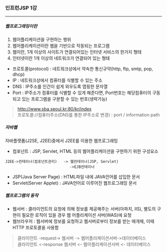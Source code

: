 ### 인프런JSP 1강
-----

##### 웹프로그래밍이란
1. 웹어플리케이션을 구현하는 행위
2. 웹어플리케이션이란 웹을 기반으로 작동되는 프로그램
3. 웹이란, 1개 이상의 사이트가 연결되어있는 인터넷 서비스의 한가지 형태
4. 인터넷이란 1개 이상의 네트워크가 연결되어 있는 형태

- 프로토콜(protocol) : 네트워크상에서 약속한 통신규약(http, ftp, smtp, pop, dhcp)
- IP : 네트워크상에서 컴퓨터를 식별할 수 있는 주소
- DNS : IP주소를 인간이 쉽게 외우도록 맵핑한 문자열
- Port : IP주소가 컴퓨터를 식별할 수 있게 해준다면, Port번호는 해당컴퓨터의 구동되고 있는 프로그램을 구분할 수 있는 번호(생략가능)

> http://www.sba.seoul.kr:80/kr/index       
>프로토콜://컴퓨터주소(DNS를 통한 IP주소로 변경) : port / information path      

##### 자바웹
자바플랫폼(J2SE, J2EE)중에서 J2EE를 이용한 웹프로그래밍  

- 컴포넌트 : JSP, Servlet, HTML 등의 웹어플리케이션을 구현하기 위한 구성요소

```
J2EE->컨테이너(컴포넌트관리)   -> 웹컨테이너(JSP, Servlet)
                             ->EJB컨테이너

```
- JSP(Java Server Page) : HTML파일 내에 JAVA언어를 삽입한 문서
- Servlet(Server Applet) : JAVA언어로 이루어진 웹프로그래밍 문서

##### 웹프로그램의 동작
- 웹서버 : 클라이언트의 요청에 의해 정보를 제공해주는 서버(아파치, IIS), 별도의 구현이 필요한 로직이 있을 경우 웹 어플리케이션 서버(WAS)에 요청
- 웹브라우저 : 웹서버에 정보를 요청하고 웹서버로부터 정보를 받는 매개체, 이때 HTTP 프로토콜을 사용함

> 클라이언트 -request-> 웹서버 -> 웹어플리케이션서버->데이터베이스        
> 클라이언트 <-response 웹서버 <- 웹어플리케이션서버 <- 데이터베이스      


